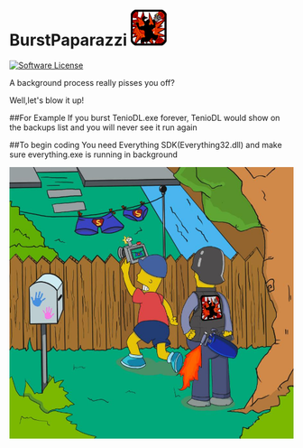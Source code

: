 # BurstPaparazzi ![icon](https://github.com/TyrealGray/BurstPaparazzi/blob/master/BurstPaparazzi/icon/tub.png)

[![Software License](https://img.shields.io/badge/license-GPLv2-brightgreen.svg)](LICENSE)

A background process really pisses you off?

Well,let's blow it up!

##For Example 
If you burst TenioDL.exe forever, TenioDL would show on the backups list and you will never see it run again 


##To begin coding
You need Everything SDK(Everything32.dll) and make sure everything.exe is running in background 

![Poster](https://raw.githubusercontent.com/TyrealGray/BurstPaparazzi/master/BurstPaparazzi/BurstPaparazzi.jpg)

